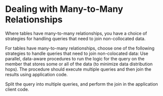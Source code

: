 # Dealing with Many-to-Many Relationships

Where tables have many-to-many relationships, you have a choice of strategies for handling queries that need to join non-collocated data.

For tables have many-to-many relationships, choose one of the following strategies to handle queries that need to join non-colocated data:
Use parallel, data-aware procedures to run the logic for the query on the member that stores some or all of the data (to minimize data distribution hops). The procedure should execute multiple queries and then join the results using application code. 

Split the query into multiple queries, and perform the join in the application client code.
